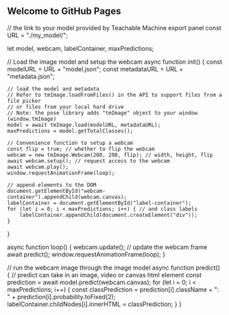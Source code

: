 ## Welcome to GitHub Pages

// the link to your model provided by Teachable Machine export panel
const URL = "./my_model/";

let model, webcam, labelContainer, maxPredictions;

// Load the image model and setup the webcam
async function init() {
    const modelURL = URL + "model.json";
    const metadataURL = URL + "metadata.json";

    // load the model and metadata
    // Refer to tmImage.loadFromFiles() in the API to support files from a file picker
    // or files from your local hard drive
    // Note: the pose library adds "tmImage" object to your window (window.tmImage)
    model = await tmImage.load(modelURL, metadataURL);
    maxPredictions = model.getTotalClasses();

    // Convenience function to setup a webcam
    const flip = true; // whether to flip the webcam
    webcam = new tmImage.Webcam(200, 200, flip); // width, height, flip
    await webcam.setup(); // request access to the webcam
    await webcam.play();
    window.requestAnimationFrame(loop);

    // append elements to the DOM
    document.getElementById("webcam-container").appendChild(webcam.canvas);
    labelContainer = document.getElementById("label-container");
    for (let i = 0; i < maxPredictions; i++) { // and class labels
        labelContainer.appendChild(document.createElement("div"));
    }
}

async function loop() {
    webcam.update(); // update the webcam frame
    await predict();
    window.requestAnimationFrame(loop);
}

// run the webcam image through the image model
async function predict() {
    // predict can take in an image, video or canvas html element
    const prediction = await model.predict(webcam.canvas);
    for (let i = 0; i < maxPredictions; i++) {
        const classPrediction =
            prediction[i].className + ": " + prediction[i].probability.toFixed(2);
        labelContainer.childNodes[i].innerHTML = classPrediction;
    }
}
<script>
    </script>
